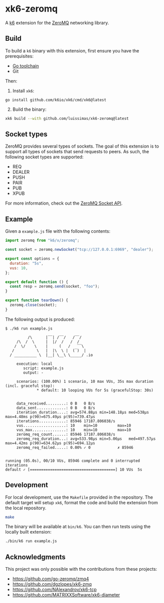 # xk6-zeromq

A [k6](https://k6.io/) extension for the [ZeroMQ](https://zeromq.org/) networking library.

## Build

To build a `k6` binary with this extension, first ensure you have the prerequisites:

- [Go toolchain](https://go101.org/article/go-toolchain.html)
- Git

Then:

1. Install `xk6`:

```shell
go install github.com/k6io/xk6/cmd/xk6@latest
```

2. Build the binary:

``` sh
xk6 build --with github.com/luissimas/xk6-zeromq@latest
```

## Socket types

ZeroMQ provides several types of sockets. The goal of this extension is to support all types of sockets that send requests to peers. As such, the following socket types are supported:

- REQ
- DEALER
- PUSH
- PAIR
- PUB
- XPUB

For more information, check out the [ZeroMQ Socket API](https://zeromq.org/socket-api/).

## Example

Given a `example.js` file with the following contents:

``` javascript
import zeromq from "k6/x/zeromq";

const socket = zeromq.newSocket("tcp://127.0.0.1:6969", "dealer");

export const options = {
  duration: "5s",
  vus: 10,
};

export default function () {
  const resp = zeromq.send(socket, "foo");
}

export function tearDown() {
  zeromq.close(socket);
}
```

The following output is produced:

```
$ ./k6 run example.js

          /\      |‾‾| /‾‾/   /‾‾/
     /\  /  \     |  |/  /   /  /
    /  \/    \    |     (   /   ‾‾\
   /          \   |  |\  \ |  (‾)  |
  / __________ \  |__| \__\ \_____/ .io

     execution: local
        script: example.js
        output: -

     scenarios: (100.00%) 1 scenario, 10 max VUs, 35s max duration (incl. graceful stop):
              * default: 10 looping VUs for 5s (gracefulStop: 30s)


     data_received.........: 0 B   0 B/s
     data_sent.............: 0 B   0 B/s
     iteration_duration....: avg=574.88µs min=148.18µs med=538µs    max=4.48ms p(90)=675.49µs p(95)=739.47µs
     iterations............: 85946 17187.806038/s
     vus...................: 10    min=10         max=10
     vus_max...............: 10    min=10         max=10
     zeromq_req_count......: 85946 17187.806038/s
     zeromq_req_duration...: avg=533.98µs min=5.06µs   med=497.57µs max=4.42ms p(90)=634.62µs p(95)=694.12µs
     zeromq_req_failed.....: 0.00% ✓ 0            ✗ 85946


running (05.0s), 00/10 VUs, 85946 complete and 0 interrupted iterations
default ✓ [======================================] 10 VUs  5s
```

## Development

For local development, use the `Makefile` provided in the repository. The default target will setup `xk6`, format the code and build the extension from the local repository. 

```sh
make
```

The binary will be available at `bin/k6`. You can then run tests using the locally built extension:

```sh
./bin/k6 run example.js
```

## Acknowledgments

This project was only possible with the contributions from these projects:

- https://github.com/go-zeromq/zmq4
- https://github.com/dgzlopes/xk6-zmq
- https://github.com/NAlexandrov/xk6-tcp
- https://github.com/MATRIXXSoftware/xk6-diameter
